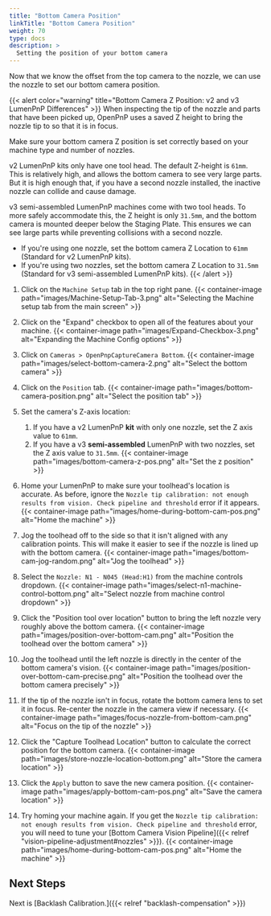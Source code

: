 ```yaml
---
title: "Bottom Camera Position"
linkTitle: "Bottom Camera Position"
weight: 70
type: docs
description: >
  Setting the position of your bottom camera
---
```


Now that we know the offset from the top camera to the nozzle, we can use the nozzle to set our bottom camera position.

{{< alert color="warning" title="Bottom Camera Z Position: v2 and v3 LumenPnP Differences" >}}
  When inspecting the tip of the nozzle and parts that have been picked up, OpenPnP uses a saved Z height to bring the nozzle tip to so that it is in focus.

  Make sure your bottom camera Z position is set correctly based on your machine type and number of nozzles.

  v2 LumenPnP kits only have one tool head. The default Z-height is `61mm`. This is relatively high, and allows the bottom camera to see very large parts. But it is high enough that, if you have a second nozzle installed, the inactive nozzle can collide and cause damage.

  v3 semi-assembled LumenPnP machines come with two tool heads. To more safely accommodate this, the Z height is only `31.5mm`, and the bottom camera is mounted deeper below the Staging Plate. This ensures we can see large parts while preventing collisions with a second nozzle.

* If you're using one nozzle, set the bottom camera Z Location to `61mm` (Standard for v2 LumenPnP kits).
* If you're using two nozzles, set the bottom camera Z Location to `31.5mm` (Standard for v3 semi-assembled LumenPnP kits).
{{< /alert >}}

1. Click on the `Machine Setup` tab in the top right pane.
  {{< container-image path="images/Machine-Setup-Tab-3.png" alt="Selecting the Machine setup tab from the main screen" >}}

2. Click on the "Expand" checkbox to open all of the features about your machine.
  {{< container-image path="images/Expand-Checkbox-3.png" alt="Expanding the Machine Config options" >}}

3. Click on `Cameras > OpenPnpCaptureCamera Bottom`.
  {{< container-image path="images/select-bottom-camera-2.png" alt="Select the bottom camera" >}}

4. Click on the `Position` tab.
  {{< container-image path="images/bottom-camera-position.png" alt="Select the position tab" >}}

5. Set the camera's Z-axis location:
   1. If you have a v2 LumenPnP **kit** with only one nozzle, set the Z axis value to `61mm`.
   2. If you have a v3 **semi-assembled** LumenPnP with two nozzles, set the Z axis value to `31.5mm`.
  {{< container-image path="images/bottom-camera-z-pos.png" alt="Set the z position" >}}

6. Home your LumenPnP to make sure your toolhead's location is accurate. As before, ignore the `Nozzle tip calibration: not enough results from vision. Check pipeline and threshold` error if it appears.
  {{< container-image path="images/home-during-bottom-cam-pos.png" alt="Home the machine" >}}

7. Jog the toolhead off to the side so that it isn't aligned with any calibration points. This will make it easier to see if the nozzle is lined up with the bottom camera.
  {{< container-image path="images/bottom-cam-jog-random.png" alt="Jog the toolhead" >}}

8. Select the `Nozzle: N1 - N045 (Head:H1)` from the machine controls dropdown.
  {{< container-image path="images/select-n1-machine-control-bottom.png" alt="Select nozzle from machine control dropdown" >}}

9. Click the "Position tool over location" button to bring the left nozzle very roughly above the bottom camera.
  {{< container-image path="images/position-over-bottom-cam.png" alt="Position the toolhead over the bottom camera" >}}

10. Jog the toolhead until the left nozzle is directly in the center of the bottom camera's vision.
  {{< container-image path="images/position-over-bottom-cam-precise.png" alt="Position the toolhead over the bottom camera precisely" >}}

11. If the tip of the nozzle isn't in focus, rotate the bottom camera lens to set it in focus. Re-center the nozzle in the camera view if necessary.
  {{< container-image path="images/focus-nozzle-from-bottom-cam.png" alt="Focus on the tip of the nozzle" >}}

12. Click the "Capture Toolhead Location" button to calculate the correct position for the bottom camera.
  {{< container-image path="images/store-nozzle-location-bottom.png" alt="Store the camera location" >}}

13. Click the `Apply` button to save the new camera position.
  {{< container-image path="images/apply-bottom-cam-pos.png" alt="Save the camera location" >}}

14. Try homing your machine again. If you get the `Nozzle tip calibration: not enough results from vision. Check pipeline and threshold` error, you will need to tune your [Bottom Camera Vision Pipeline]({{< relref "vision-pipeline-adjustment#nozzles" >}}).
  {{< container-image path="images/home-during-bottom-cam-pos.png" alt="Home the machine" >}}

## Next Steps

Next is [Backlash Calibration.]({{< relref "backlash-compensation" >}})
